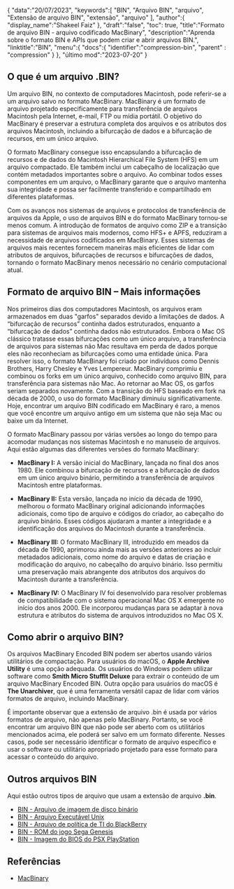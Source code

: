 {
"data":"20/07/2023",
   "keywords":[
"BIN",
"Arquivo BIN",
"arquivo",
"Extensão de arquivo BIN",
"extensão",
"arquivo"
],
   "author":{
"display_name":"Shakeel Faiz"
},
"draft":"false",
"toc": true,
"title":"Formato de arquivo BIN - arquivo codificado MacBinary",
   "description":"Aprenda sobre o formato BIN e APIs que podem criar e abrir arquivos BIN.",
"linktitle":"BIN",
   "menu":{
      "docs":{
         "identifier":"compression-bin",
"parent" : "compression"
}
},
"último mod":"2023-07-20"
}

## O que é um arquivo .BIN?

Um arquivo BIN, no contexto de computadores Macintosh, pode referir-se a um arquivo salvo no formato MacBinary. MacBinary é um formato de arquivo projetado especificamente para transferência de arquivos Macintosh pela Internet, e-mail, FTP ou mídia portátil. O objetivo do MacBinary é preservar a estrutura completa dos arquivos e os atributos dos arquivos Macintosh, incluindo a bifurcação de dados e a bifurcação de recursos, em um único arquivo.

O formato MacBinary consegue isso encapsulando a bifurcação de recursos e de dados do Macintosh Hierarchical File System (HFS) em um arquivo compactado. Ele também inclui um cabeçalho de localização que contém metadados importantes sobre o arquivo. Ao combinar todos esses componentes em um arquivo, o MacBinary garante que o arquivo mantenha sua integridade e possa ser facilmente transferido e compartilhado em diferentes plataformas.

Com os avanços nos sistemas de arquivos e protocolos de transferência de arquivos da Apple, o uso de arquivos BIN e do formato MacBinary tornou-se menos comum. A introdução de formatos de arquivo como ZIP e a transição para sistemas de arquivos mais modernos, como HFS+ e APFS, reduziram a necessidade de arquivos codificados em MacBinary. Esses sistemas de arquivos mais recentes fornecem maneiras mais eficientes de lidar com atributos de arquivos, bifurcações de recursos e bifurcações de dados, tornando o formato MacBinary menos necessário no cenário computacional atual.

## Formato de arquivo BIN – Mais informações

Nos primeiros dias dos computadores Macintosh, os arquivos eram armazenados em duas "garfos" separados devido a limitações de dados. A “bifurcação de recursos” continha dados estruturados, enquanto a “bifurcação de dados” continha dados não estruturados. Embora o Mac OS clássico tratasse essas bifurcações como um único arquivo, a transferência de arquivos para sistemas não Mac resultava em perda de dados porque eles não reconheciam as bifurcações como uma entidade única. Para resolver isso, o formato MacBinary foi criado por indivíduos como Dennis Brothers, Harry Chesley e Yves Lempereur. MacBinary comprimiu e combinou os forks em um único arquivo, conhecido como arquivo BIN, para transferência para sistemas não Mac. Ao retornar ao Mac OS, os garfos seriam separados novamente. Com a transição do HFS baseado em fork na década de 2000, o uso do formato MacBinary diminuiu significativamente. Hoje, encontrar um arquivo BIN codificado em MacBinary é raro, a menos que você encontre um arquivo antigo em um sistema que não seja Mac ou baixe um da Internet.

O formato MacBinary passou por várias versões ao longo do tempo para acomodar mudanças nos sistemas Macintosh e no manuseio de arquivos. Aqui estão algumas das diferentes versões do formato MacBinary:

- **MacBinary I:** A versão inicial do MacBinary, lançada no final dos anos 1980. Ele combinou a bifurcação de recursos e a bifurcação de dados em um único arquivo binário, permitindo a transferência de arquivos Macintosh entre plataformas.

- **MacBinary II:** Esta versão, lançada no início da década de 1990, melhorou o formato MacBinary original adicionando informações adicionais, como tipo de arquivo e códigos do criador, ao cabeçalho do arquivo binário. Esses códigos ajudaram a manter a integridade e a identificação dos arquivos do Macintosh durante a transferência.

- **MacBinary III:** O formato MacBinary III, introduzido em meados da década de 1990, aprimorou ainda mais as versões anteriores ao incluir metadados adicionais, como nome do arquivo e datas de criação e modificação do arquivo, no cabeçalho do arquivo binário. Isso permitiu uma preservação mais abrangente dos atributos dos arquivos do Macintosh durante a transferência.

- **MacBinary IV:** O MacBinary IV foi desenvolvido para resolver problemas de compatibilidade com o sistema operacional Mac OS X emergente no início dos anos 2000. Ele incorporou mudanças para se adaptar à nova estrutura e atributos do sistema de arquivos introduzidos no Mac OS X.

## Como abrir o arquivo BIN?

Os arquivos MacBinary Encoded BIN podem ser abertos usando vários utilitários de compactação. Para usuários do macOS, o **Apple Archive Utility** é uma opção adequada. Os usuários do Windows podem utilizar software como **Smith Micro StuffIt Deluxe** para extrair o conteúdo de um arquivo MacBinary Encoded BIN. Outra opção para usuários do macOS é **The Unarchiver**, que é uma ferramenta versátil capaz de lidar com vários formatos de arquivo, incluindo MacBinary.

É importante observar que a extensão de arquivo .bin é usada por vários formatos de arquivo, não apenas pelo MacBinary. Portanto, se você encontrar um arquivo BIN que não pode ser aberto com os utilitários mencionados acima, ele poderá ser salvo em um formato diferente. Nesses casos, pode ser necessário identificar o formato de arquivo específico e usar o software ou utilitário apropriado projetado para esse formato para acessar o conteúdo do arquivo.

## Outros arquivos BIN

Aqui estão outros tipos de arquivo que usam a extensão de arquivo **.bin**.

- [BIN - Arquivo de imagem de disco binário](/pt/disc-and-media/bin/)
- [BIN - Arquivo Executável Unix](/pt/executable/bin/)
- [BIN - Arquivo de política de TI do BlackBerry](/pt/settings/bin/)
- [BIN - ROM do jogo Sega Genesis](/pt/game/bin/)
- [BIN - Imagem do BIOS do PSX PlayStation](/pt/game/bin-pcsx/)

## Referências

* [MacBinary](https://en.wikipedia.org/wiki/MacBinary)

